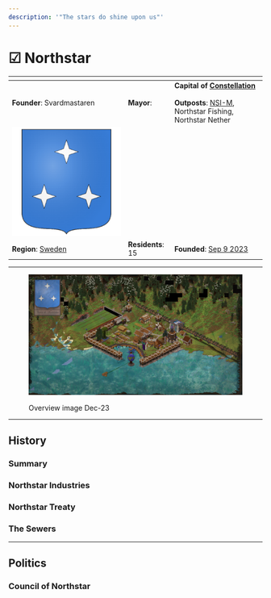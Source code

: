 ```yaml
---
description: '"The stars do shine upon us"'
---
```


# ☑ Northstar

<table data-view="cards"><thead><tr><th></th><th></th><th></th></tr></thead><tbody><tr><td><strong>Founder</strong>: Svardmastaren</td><td><strong>Mayor</strong>: <br></td><td><strong>Capital of</strong> <a href="../../../nations/present-nations/constellation.md"><strong>Constellation</strong></a><br><br><strong>Outposts</strong>: <a href="northstar-industries/northstar-industries-mining-division.md">NSI-M</a>, Northstar Fishing, Northstar Nether</td></tr><tr><td><img src="../../../../../.gitbook/assets/Northstar500.png" alt="" data-size="original"></td><td></td><td></td></tr><tr><td><strong>Region</strong>: <a href="../../../maps/regions/sweden.md">Sweden</a></td><td><strong>Residents</strong>: 15</td><td><strong>Founded</strong>: <a href="../../../../../additional-guides-and-commands/others/server-dates/september-23/#sep-9">Sep 9 2023</a></td></tr></tbody></table>

***

<figure><img src="../../../../../.gitbook/assets/Northstar OverviewDec (1).png" alt=""><figcaption><p>Overview image Dec-23</p></figcaption></figure>

***

## History

### Summary



### Northstar Industries



### Northstar Treaty



### The Sewers

***

## Politics

### Council of Northstar
